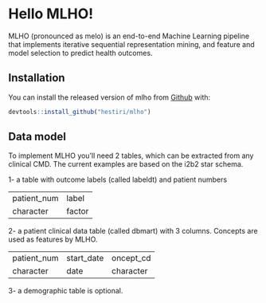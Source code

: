 
<!-- README.md is generated from README.Rmd. Please edit that file -->

# Hello MLHO\!

<!-- badges: start -->

<!-- badges: end -->

MLHO (pronounced as melo) is an end-to-end Machine Learning pipeline
that implements iterative sequential representation mining, and feature
and model selection to predict health outcomes.

## Installation

You can install the released version of mlho from
[Github](https://https://github.com/hestiri/mlho) with:

``` r
devtools::install_github("hestiri/mlho")
```

## Data model

To implement MLHO you’ll need 2 tables, which can be extracted from any
clinical CMD. The current examples are based on the i2b2 star schema.

1- a table with outcome labels (called labeldt) and patient numbers

|              |        |
| :----------- | :----- |
| patient\_num | label  |
| character    | factor |

2- a patient clinical data table (called dbmart) with 3 columns.
Concepts are used as features by MLHO.

|              |             |            |
| :----------- | :---------- | :--------- |
| patient\_num | start\_date | oncept\_cd |
| character    | date        | character  |

3- a demographic table is optional.
